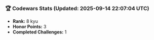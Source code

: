 ### 🏆 Codewars Stats (Updated: 2025-09-14 22:07:04 UTC)

- **Rank:** 8 kyu
- **Honor Points:** 3
- **Completed Challenges:** 1
